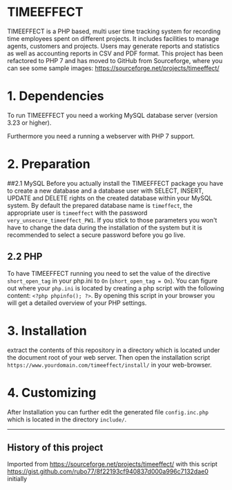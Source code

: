 TIMEEFFECT
==========

TIMEEFFECT is a PHP based, multi user time tracking system for recording time
employees spent on different projects. It includes facilities to manage agents,
customers and projects.
Users may generate reports and statistics as well as accounting reports in CSV 
and PDF format. This project has been refactored to PHP 7 and has moved to 
GitHub from Sourceforge, where you can see some sample 
images: https://sourceforge.net/projects/timeeffect/

# 1. Dependencies
To run TIMEEFFECT you need a working MySQL database server (version 3.23 or higher).

Furthermore you need a running a webserver with PHP 7 support.

# 2. Preparation
##2.1 MySQL
Before you actually install the TIMEEFFECT package you have to create a new
database and a database user with SELECT, INSERT, UPDATE and DELETE rights on
the created database within your MySQL system.
By default the prepared database name is `timeffect`, the appropriate user
is `timeeffect` with the password `very_unsecure_timeeffect_PW1`. If you stick
to those parameters you won't have to change the data during the installation of
the system but it is recommended to select a secure password before you go live.

## 2.2	PHP
To have TIMEEFFECT running you need to set the value of the directive
`short_open_tag` in your php.ini to `On` (`short_open_tag = On`). You can figure
out where your `php.ini` is located by creating a php script with the following
content: `<?php phpinfo(); ?>`.
By opening this script in your browser you will get a detailed overview of your
PHP settings.

# 3. Installation
extract the contents of this repository in a directory which is located under
the document root of your web server. Then open the installation script
`https://www.yourdomain.com/timeeffect/install/` in your web-browser.

# 4. Customizing
After Installation you can further edit the generated file `config.inc.php`
which is located in the directory `include/`.

-----

## History of this project
Imported from https://sourceforge.net/projects/timeeffect/ with this script https://gist.github.com/rubo77/8f22193cf940837d000a996c7132dae0
initially 
